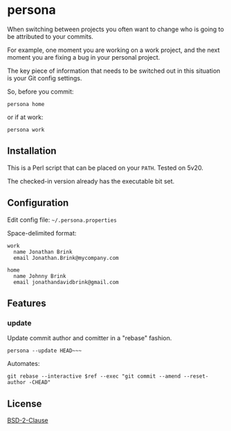 # persona

When switching between projects you often want to change who is going to be attributed to your commits.

For example, one moment you are working on a work project, and the next moment you are fixing a bug in your personal project.

The key piece of information that needs to be switched out in this situation is your Git config settings.

So, before you commit:

```
persona home
```

or if at work:

```
persona work
```

## Installation
This is a Perl script that can be placed on your `PATH`. Tested on 5v20.

The checked-in version already has the executable bit set.

## Configuration
Edit config file: `~/.persona.properties`

Space-delimited format:
```
work
  name Jonathan Brink
  email Jonathan.Brink@mycompany.com

home
  name Johnny Brink
  email jonathandavidbrink@gmail.com
```

## Features

### update
Update commit author and comitter in a "rebase" fashion.

```
persona --update HEAD~~~
```

Automates:
```
git rebase --interactive $ref --exec "git commit --amend --reset-author -CHEAD"
```

## License
[BSD-2-Clause](http://spdx.org/licenses/BSD-2-Clause)
